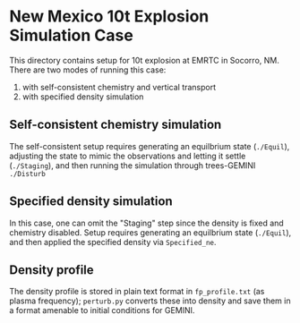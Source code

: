 # New Mexico 10t Explosion Simulation Case

This directory contains setup for 10t explosion at EMRTC in Socorro, NM.  There are two modes of running this case:

1.  with self-consistent chemistry and vertical transport
2.  with specified density simulation



## Self-consistent chemistry simulation

The self-consistent setup requires generating an equilbrium state (```./Equil```), adjusting the state to mimic the observations and letting it settle (```./Staging```), and then running the simulation through trees-GEMINI ```./Disturb```

## Specified density simulation

In this case, one can omit the "Staging" step since the density is fixed and chemistry disabled.  Setup requires generating an equilbrium state (```./Equil```), and then applied the specified density via ```Specified_ne```.  

## Density profile

The density profile is stored in plain text format in ```fp_profile.txt``` (as plasma frequency); ```perturb.py``` converts these into density and save them in a format amenable to initial conditions for GEMINI.  